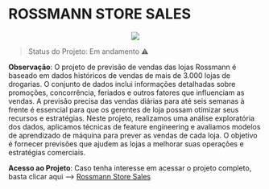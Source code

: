 <h1>ROSSMANN STORE SALES</h1>

<p align="center">
<img src="https://github.com/user-attachments/assets/e7ccd4e2-2dc9-4454-9b3d-aafd96af3452">
</p>

> Status do Projeto: Em andamento :warning:
<!-- > Status do Projeto: Conluído :heavy_check_mark: -->
<!-- > Status do Projeto: Em andamento :warning: -->

**Observação**: O projeto de previsão de vendas das lojas Rossmann é baseado em dados históricos de vendas de mais de 3.000 lojas de drogarias. O conjunto de dados inclui informações detalhadas sobre promoções, concorrência, feriados e outros fatores que influenciam as vendas. A previsão precisa das vendas diárias para até seis semanas à frente é essencial para que os gerentes de loja possam otimizar seus recursos e estratégias. Neste projeto, realizamos uma análise exploratória dos dados, aplicamos técnicas de feature engineering e avaliamos modelos de aprendizado de máquina para prever as vendas de cada loja. O objetivo é fornecer previsões que ajudem as lojas a melhorar suas operações e estratégias comerciais.

**Acesso ao Projeto**: Caso tenha interesse em acessar o projeto completo, basta clicar aqui --> [Rossmann Store Sales](https://github.com/Mat004/Rossmann_Store_Sale/blob/master/rossman_predict.ipynb)
</br>
